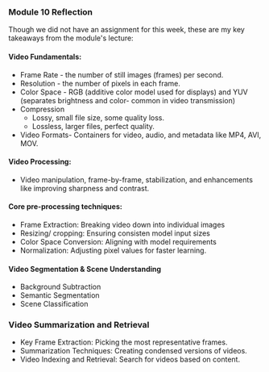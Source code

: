### Module 10 Reflection
Though we did not have an assignment for this week, these are my key takeaways from the module's lecture:
#### Video Fundamentals:
* Frame Rate - the number of still images (frames) per second.
* Resolution - the number of pixels in each frame.
* Color Space - RGB (additive color model used for displays) and YUV (separates brightness and color- common in video transmission)
* Compression
  - Lossy, small file size, some quality loss.
  - Lossless, larger files, perfect quality.
* Video Formats- Containers for video, audio, and metadata like MP4, AVI, MOV.
#### Video Processing:
* Video manipulation, frame-by-frame, stabilization, and enhancements like improving sharpness and contrast.
#### Core pre-processing techniques:
* Frame Extraction: Breaking video down into individual images
* Resizing/ cropping: Ensuring consisten model input sizes
* Color Space Conversion: Aligning with model requirements
* Normalization: Adjusting pixel values for faster learning.
#### Video Segmentation & Scene Understanding
* Background Subtraction
* Semantic Segmentation
* Scene Classification
### Video Summarization and Retrieval
* Key Frame Extraction: Picking the most representative frames.
* Summarization Techniques: Creating condensed versions of videos.
* Video Indexing and Retrieval: Search for videos based on content.
  
  
